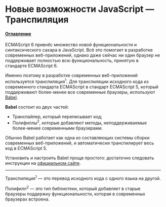 # Новые возможности JavaScript — Транспиляция

#### [Оглавление](../README.md)

ECMAScript 6 привнёс множество новой функциональности и синтаксического сахара в JavaScript.
Всё это помогает в разработке современных веб-приложений, однако даже сейчас ни один браузер
не поддерживает полностью всю функциональность, принятую в стандарте ECMAScript 6.

Именно поэтому в разработке современных веб-приложений используется транспиляция<sup>1</sup>.
Для транспиляции исходного кода из современного стандарта ECMAScript в стандарт ECMAScript 5,
который поддерживают более-менее все современные браузеры, используют [Babel](https://babeljs.io).

**Babel** состоит из двух частей:
  - Транспайлер, который переписывает код;
  - Полифиллы<sup>2</sup>, которые добавляют методы, неподдерживаемые более-менее современными браузерами.

Обычно Babel работает как одна из составляющих системы сборки современных веб-приложений,
и автоматически транспилирует весь код в ECMAScript 5.

Установить и настроить Babel проще простого: достаточно следовать инструкции на
[официальном сайте](https://babeljs.io).

---

Транспиляция<sup>1</sup> — это перевод исходного кода с одного языка на другой.

Полифилл<sup>2</sup> — это тип библиотеки, который добавляет в старые браузеры поддержку функциональности,
которая в современных браузерах встроена.
